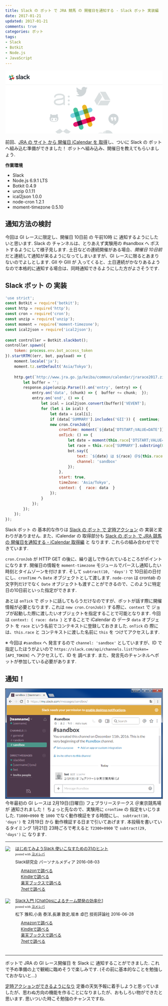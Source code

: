 ```yaml
---
title: Slack の ボット で JRA 競馬 の 開催日を通知する - Slack ボット 実装編
date: 2017-01-21
updated: 2017-01-21
comments: true
categories: ボット
tags:
- Slack
- Botkit
- Node.js
- JavaScript
---
```


![](/assets/slack/slack.png "Slack")

前回、[JRA の サイト から 開催日 iCalendar を 取得](/2017/01/18/SlackのボットでJRA競馬の開催日を通知する-iCalendar取得編/)し、ついに Slack の ボットへ組み込む準備ができました！ ボットへ組み込み、開催日を教えてもらいましょう.

**作業環境**
- Slack
- Node.js 6.9.1 LTS
- Botkit 0.4.9
- unzip 0.1.11
- ical2json 1.0.0
- node-cron 1.2.1
- moment-timezone 0.5.10


## 通知方法の検討
今回は GI レースに限定し、開催日 10日前 の 午前10時 に 通知するようにしたいと思います. Slack の チャンネルは、とりあえず実験用の #sandbox へ ポストするようにして様子見します.
土日などの連続開催がある場合、*開催日 10日前* だと連続して通知が来るようになってしまいますが、GI レースに限るとあまりないのでよしとします. GII や GIII が 入ってくると、土日連続がかなりあるようなので本格的に通知する場合は、同時通知できるようにした方がよさそうです.


## Slack ボット の 実装
```javascript
'use strict';
const Botkit = require('botkit');
const http = require('http');
const cron = require('cron');
const unzip = require('unzip');
const moment = require('moment-timezone');
const ical2json = require('ical2json');

const controller = Botkit.slackbot();
controller.spawn({
    token: process.env.bot_access_token
}).startRTM((err, bot, payload) => {
    moment.locale('ja');
    moment.tz.setDefault('Asia/Tokyo');

    http.get(`http://www.jra.go.jp/keiba/common/calendar/jrarace2017.zip`, (response) => {
        let buffer = '';
        response.pipe(unzip.Parse()).on('entry', (entry) => {
            entry.on('data', (chunk) => {  buffer += chunk;  });
            entry.on('end', () => {
                let ical = ical2json.convert(buffer)['VEVENT'];
                for (let i in ical) {
                    let data = ical[i];
                    if (data['SUMMARY'].includes('GII')) {  continue;  }
                    new cron.CronJob({
                        cronTime: moment(`${data['DTSTART;VALUE=DATE']}T1000+0900`).subtract(10, 'days').toDate(),
                        onTick: () => {
                            let date = moment(this.race['DTSTART;VALUE=DATE']).format('M/D(ddd)');
                            let race = this.race['SUMMARY'].substring(0, this.race['SUMMARY'].indexOf('('))
                            bot.say({
                                text: `${date} は ${race} ＠${this.race['LOCATION']} だよ`,
                                channel: 'sandbox'
                            });
                        },
                        start: true,
                        timeZone: 'Asia/Tokyo',
                        context: {  race: data  }
                    });
                }
            });
        });
    });
});
```
Slack ボット の 基本的な作りは [Slack の ボット で 定時アクション](/2017/01/12/Slackのボットで定時アクション/) の 実装と変わりがありません. また、iCalendar の 取得部分も [Slack の ボット で JRA 競馬 の 開催日を通知する - iCalendar 取得編](/2017/01/18/SlackのボットでJRA競馬の開催日を通知する-iCalendar取得編/) と なります. これらの組み合わせでできています.

`cron.CronJob` が HTTP GET の後に、繰り返しで作られているところがポイントになります.
開催日の情報を `moment-timezone` モジュールでパースし通知したい時刻とタイムゾーンを付けます. そして `subtract(10, 'days')` で 10日前の日付にし、`cronTime` へ `Date` オブジェクトとして渡します. `node-cron` は crontab の 文字列だけでなく `Date` オブジェクトも渡すことができるので、このように特定日の10日前といった指定ができます.

あとは `onTick` で ボットに話してもらうだけなのですが、ボットが話す際に開催情報が必要となります. これは `new cron.CronJob()` する際に、`context` で ジョブが起動した際に渡したいオブジェクトを指定することで可能となります. 今回は `context: { race: data }` とすることで iCalendar の データ `data` オブジェクト を `race` という名前でコンテキストに登録しておきました.
`onTick` の 際には、`this.race` と コンテキストに渡した名前に `this` を つけてアクセスします.

※ 今回は `#sandbox` へ 発言するので `channel: 'sandbox'` としていますが、ID で 指定したほうがよいので `https://slack.com/api/channels.list?token=[API_TOKEN]` へ アクセスして、ID を 調べます. また、発言先のチャンネルへボットが参加している必要があります.


## 通知！
![](/assets/slack/keiba/06.png)
今年最初の GI レースは 2月19日(日曜日) フェブラリーステークス ＠東京競馬場 が 通知されました！
ちょっと先なので、実験用に `cronTime` の 指定をいじりました. `T1000+0900` を `1000` でなく動作検証をする時間にし、
`subtract(10, 'days')` を 2月19日 から 動作検証する日まで引いてあげます.
本投稿を書いているタイミング 1月21日 23時ごろで考えると `T2300+0900` で `subtract(29, 'days')` に なります.



- - - -
<div class="booklink-box" style="text-align:left;padding-bottom:20px;font-size:small;/zoom: 1;overflow: hidden;"><div class="booklink-image" style="float:left;margin:0 15px 10px 0;"><a href="//af.moshimo.com/af/c/click?a_id=860699&p_id=170&pc_id=185&pl_id=4062&s_v=b5Rz2P0601xu&url=http%3A%2F%2Fwww.amazon.co.jp%2Fexec%2Fobidos%2FASIN%2F4893623265" target="_blank" ><img src="https://images-fe.ssl-images-amazon.com/images/I/51SYfM4adrL._SL160_.jpg" style="border: none;" /></a><img src="//i.moshimo.com/af/i/impression?a_id=860699&p_id=170&pc_id=185&pl_id=4062" width="1" height="1" style="border:none;"></div><div class="booklink-info" style="line-height:120%;/zoom: 1;overflow: hidden;"><div class="booklink-name" style="margin-bottom:10px;line-height:120%"><a href="//af.moshimo.com/af/c/click?a_id=860699&p_id=170&pc_id=185&pl_id=4062&s_v=b5Rz2P0601xu&url=http%3A%2F%2Fwww.amazon.co.jp%2Fexec%2Fobidos%2FASIN%2F4893623265" target="_blank" >はじめてみようSlack 使いこなすための31のヒント</a><img src="//i.moshimo.com/af/i/impression?a_id=860699&p_id=170&pc_id=185&pl_id=4062" width="1" height="1" style="border:none;"><div class="booklink-powered-date" style="font-size:8pt;margin-top:5px;font-family:verdana;line-height:120%">posted with <a href="https://yomereba.com" rel="nofollow" target="_blank">ヨメレバ</a></div></div><div class="booklink-detail" style="margin-bottom:5px;">Slack研究会 パーソナルメディア 2016-08-03    </div><div class="booklink-link2" style="margin-top:10px;"><div class="shoplinkamazon" style="margin-right:5px;background: url('//img.yomereba.com/yl.gif') 0 0 no-repeat;padding: 2px 0 2px 18px;white-space: nowrap;"><a href="//af.moshimo.com/af/c/click?a_id=860699&p_id=170&pc_id=185&pl_id=4062&s_v=b5Rz2P0601xu&url=http%3A%2F%2Fwww.amazon.co.jp%2Fexec%2Fobidos%2FASIN%2F4893623265" target="_blank" >Amazonで調べる</a><img src="//i.moshimo.com/af/i/impression?a_id=860699&p_id=170&pc_id=185&pl_id=4062" width="1" height="1" style="border:none;"></div><div class="shoplinkkindle" style="margin-right:5px;background: url('//img.yomereba.com/yl.gif') 0 0 no-repeat;padding: 2px 0 2px 18px;white-space: nowrap;"><a href="//af.moshimo.com/af/c/click?a_id=860699&p_id=170&pc_id=185&pl_id=4062&s_v=b5Rz2P0601xu&url=http%3A%2F%2Fwww.amazon.co.jp%2Fexec%2Fobidos%2FASIN%2FB01L7HCBT2%2F" target="_blank" >Kindleで調べる</a><img src="//i.moshimo.com/af/i/impression?a_id=860699&p_id=170&pc_id=185&pl_id=4062" width="1" height="1" style="border:none;"></div><div class="shoplinkrakuten" style="margin-right:5px;background: url('//img.yomereba.com/yl.gif') 0 -50px no-repeat;padding: 2px 0 2px 18px;white-space: nowrap;"><a href="//af.moshimo.com/af/c/click?a_id=862013&p_id=56&pc_id=56&pl_id=637&s_v=b5Rz2P0601xu&url=http%3A%2F%2Fbooks.rakuten.co.jp%2Frb%2F14364488%2F" target="_blank" >楽天ブックスで調べる</a><img src="//i.moshimo.com/af/i/impression?a_id=862013&p_id=56&pc_id=56&pl_id=637" width="1" height="1" style="border:none;"></div>            <div class="shoplinkseven" style="margin-right:5px;background: url('//img.yomereba.com/yl.gif') 0 -100px no-repeat;padding: 2px 0 2px 18px;white-space: nowrap;"><a href="//af.moshimo.com/af/c/click?a_id=860693&p_id=932&pc_id=1188&pl_id=12456&s_v=b5Rz2P0601xu&url=http%3A%2F%2F7net.omni7.jp%2Fsearch%2F%3FsearchKeywordFlg%3D1%26keyword%3D4-89-362326-3%2520%257C%25204-893-62326-3%2520%257C%25204-8936-2326-3%2520%257C%25204-89362-326-3%2520%257C%25204-893623-26-3%2520%257C%25204-8936232-6-3" target="_blank" >7netで調べる<img src="//i.moshimo.com/af/i/impression?a_id=860693&p_id=932&pc_id=1188&pl_id=12456" width="1" height="1" style="border:none;"></a></div>                          </div></div><div class="booklink-footer" style="clear: left"></div></div>

<div class="booklink-box" style="text-align:left;padding-bottom:20px;font-size:small;/zoom: 1;overflow: hidden;"><div class="booklink-image" style="float:left;margin:0 15px 10px 0;"><a href="//af.moshimo.com/af/c/click?a_id=860699&p_id=170&pc_id=185&pl_id=4062&s_v=b5Rz2P0601xu&url=http%3A%2F%2Fwww.amazon.co.jp%2Fexec%2Fobidos%2FASIN%2F4774182389" target="_blank" ><img src="https://images-fe.ssl-images-amazon.com/images/I/51g9K9r7quL._SL160_.jpg" style="border: none;" /></a><img src="//i.moshimo.com/af/i/impression?a_id=860699&p_id=170&pc_id=185&pl_id=4062" width="1" height="1" style="border:none;"></div><div class="booklink-info" style="line-height:120%;/zoom: 1;overflow: hidden;"><div class="booklink-name" style="margin-bottom:10px;line-height:120%"><a href="//af.moshimo.com/af/c/click?a_id=860699&p_id=170&pc_id=185&pl_id=4062&s_v=b5Rz2P0601xu&url=http%3A%2F%2Fwww.amazon.co.jp%2Fexec%2Fobidos%2FASIN%2F4774182389" target="_blank" >Slack入門 [ChatOpsによるチーム開発の効率化]</a><img src="//i.moshimo.com/af/i/impression?a_id=860699&p_id=170&pc_id=185&pl_id=4062" width="1" height="1" style="border:none;"><div class="booklink-powered-date" style="font-size:8pt;margin-top:5px;font-family:verdana;line-height:120%">posted with <a href="https://yomereba.com" rel="nofollow" target="_blank">ヨメレバ</a></div></div><div class="booklink-detail" style="margin-bottom:5px;">松下 雅和,小島 泰洋,長瀬 敦史,坂本 卓巳 技術評論社 2016-06-28    </div><div class="booklink-link2" style="margin-top:10px;"><div class="shoplinkamazon" style="margin-right:5px;background: url('//img.yomereba.com/yl.gif') 0 0 no-repeat;padding: 2px 0 2px 18px;white-space: nowrap;"><a href="//af.moshimo.com/af/c/click?a_id=860699&p_id=170&pc_id=185&pl_id=4062&s_v=b5Rz2P0601xu&url=http%3A%2F%2Fwww.amazon.co.jp%2Fexec%2Fobidos%2FASIN%2F4774182389" target="_blank" >Amazonで調べる</a><img src="//i.moshimo.com/af/i/impression?a_id=860699&p_id=170&pc_id=185&pl_id=4062" width="1" height="1" style="border:none;"></div><div class="shoplinkkindle" style="margin-right:5px;background: url('//img.yomereba.com/yl.gif') 0 0 no-repeat;padding: 2px 0 2px 18px;white-space: nowrap;"><a href="//af.moshimo.com/af/c/click?a_id=860699&p_id=170&pc_id=185&pl_id=4062&s_v=b5Rz2P0601xu&url=http%3A%2F%2Fwww.amazon.co.jp%2Fexec%2Fobidos%2FASIN%2FB01HI2TD28%2F" target="_blank" >Kindleで調べる</a><img src="//i.moshimo.com/af/i/impression?a_id=860699&p_id=170&pc_id=185&pl_id=4062" width="1" height="1" style="border:none;"></div><div class="shoplinkrakuten" style="margin-right:5px;background: url('//img.yomereba.com/yl.gif') 0 -50px no-repeat;padding: 2px 0 2px 18px;white-space: nowrap;"><a href="//af.moshimo.com/af/c/click?a_id=862013&p_id=56&pc_id=56&pl_id=637&s_v=b5Rz2P0601xu&url=http%3A%2F%2Fbooks.rakuten.co.jp%2Frb%2F14263497%2F" target="_blank" >楽天ブックスで調べる</a><img src="//i.moshimo.com/af/i/impression?a_id=862013&p_id=56&pc_id=56&pl_id=637" width="1" height="1" style="border:none;"></div>           <div class="shoplinkseven" style="margin-right:5px;background: url('//img.yomereba.com/yl.gif') 0 -100px no-repeat;padding: 2px 0 2px 18px;white-space: nowrap;"><a href="//af.moshimo.com/af/c/click?a_id=860693&p_id=932&pc_id=1188&pl_id=12456&s_v=b5Rz2P0601xu&url=http%3A%2F%2F7net.omni7.jp%2Fsearch%2F%3FsearchKeywordFlg%3D1%26keyword%3D4-77-418238-4%2520%257C%25204-774-18238-4%2520%257C%25204-7741-8238-4%2520%257C%25204-77418-238-4%2520%257C%25204-774182-38-4%2520%257C%25204-7741823-8-4" target="_blank" >7netで調べる<img src="//i.moshimo.com/af/i/impression?a_id=860693&p_id=932&pc_id=1188&pl_id=12456" width="1" height="1" style="border:none;"></a></div>                          </div></div><div class="booklink-footer" style="clear: left"></div></div>



- - - -
ボットで JRA の GI レース開催日 を Slack に 通知することができました. これで予め準備の上で観戦に臨めそうで楽しみです. (その前に基本的なことを勉強しておかないと...)

[定時アクションができるようになり](/2017/01/12/Slackのボットで定時アクション/) 定番の天気予報に着手しようと思っていましたが、思わぬ方向の機能を作ることになりましたが、おもしろい物ができたと思います. 思いついた時こそ勉強のチャンスですね.
